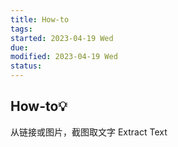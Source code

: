 ```yaml
---
title: How-to
tags:   
started: 2023-04-19 Wed
due: 
modified: 2023-04-19 Wed
status: 
---
```

## How-to💡
从链接或图片，截图取文字 Extract Text